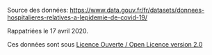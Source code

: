 Source des données:
https://www.data.gouv.fr/fr/datasets/donnees-hospitalieres-relatives-a-lepidemie-de-covid-19/

Rappatriées le 17 avril 2020.

Ces données sont sous [Licence Ouverte / Open Licence version 2.0](https://www.etalab.gouv.fr/licence-ouverte-open-licence)
